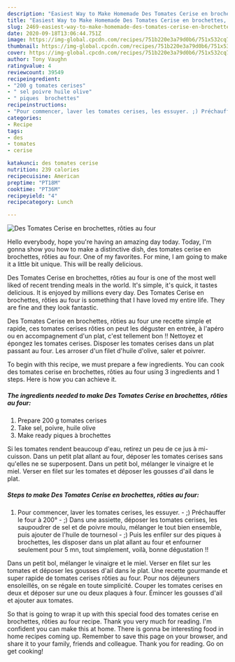 ```yaml
---
description: "Easiest Way to Make Homemade Des Tomates Cerise en brochettes, rôties au four"
title: "Easiest Way to Make Homemade Des Tomates Cerise en brochettes, rôties au four"
slug: 2469-easiest-way-to-make-homemade-des-tomates-cerise-en-brochettes-roties-au-four
date: 2020-09-18T13:06:44.751Z
image: https://img-global.cpcdn.com/recipes/751b220e3a79d0b6/751x532cq70/des-tomates-cerise-en-brochettes-roties-au-four-photo-principale-de-la-recette.jpg
thumbnail: https://img-global.cpcdn.com/recipes/751b220e3a79d0b6/751x532cq70/des-tomates-cerise-en-brochettes-roties-au-four-photo-principale-de-la-recette.jpg
cover: https://img-global.cpcdn.com/recipes/751b220e3a79d0b6/751x532cq70/des-tomates-cerise-en-brochettes-roties-au-four-photo-principale-de-la-recette.jpg
author: Tony Vaughn
ratingvalue: 4
reviewcount: 39549
recipeingredient:
- "200 g tomates cerises"
- " sel poivre huile olive"
- " piques  brochettes"
recipeinstructions:
- "Pour commencer, laver les tomates cerises, les essuyer. ;) Préchauffer le four à 200° ;) Dans une assiette, déposer les tomates cerises, les saupoudrer de sel et de poivre moulu, mélanger le tout bien ensemble, puis ajouter de l&#39;huile de tournesol ;) Puis les enfiler sur des piques à brochettes, les disposer dans un plat allant au four et enfourner seulement pour 5 mn, tout simplement, voilà, bonne dégustation !!"
categories:
- Recipe
tags:
- des
- tomates
- cerise

katakunci: des tomates cerise 
nutrition: 239 calories
recipecuisine: American
preptime: "PT18M"
cooktime: "PT36M"
recipeyield: "4"
recipecategory: Lunch

---
```



![Des Tomates Cerise en brochettes, rôties au four](https://img-global.cpcdn.com/recipes/751b220e3a79d0b6/751x532cq70/des-tomates-cerise-en-brochettes-roties-au-four-photo-principale-de-la-recette.jpg)

Hello everybody, hope you're having an amazing day today. Today, I'm gonna show you how to make a distinctive dish, des tomates cerise en brochettes, rôties au four. One of my favorites. For mine, I am going to make it a little bit unique. This will be really delicious.

Des Tomates Cerise en brochettes, rôties au four is one of the most well liked of recent trending meals in the world. It's simple, it's quick, it tastes delicious. It is enjoyed by millions every day. Des Tomates Cerise en brochettes, rôties au four is something that I have loved my entire life. They are fine and they look fantastic.

Des Tomates Cerise en brochettes, rôties au four une recette simple et rapide, ces tomates cerises rôties on peut les déguster en entrée, à l&#39;apéro ou en accompagnement d&#39;un plat, c&#39;est tellement bon !! Nettoyez et épongez les tomates cerises. Disposer les tomates cerises dans un plat passant au four. Les arroser d&#39;un filet d&#39;huile d&#39;olive, saler et poivrer.


To begin with this recipe, we must prepare a few ingredients. You can cook des tomates cerise en brochettes, rôties au four using 3 ingredients and 1 steps. Here is how you can achieve it.

<!--inarticleads1-->

##### The ingredients needed to make Des Tomates Cerise en brochettes, rôties au four:

1. Prepare 200 g tomates cerises
1. Take  sel, poivre, huile olive
1. Make ready  piques à brochettes


Si les tomates rendent beaucoup d&#39;eau, retirez un peu de ce jus à mi-cuisson. Dans un petit plat allant au four, déposer les tomates cerises sans qu&#39;elles ne se superposent. Dans un petit bol, mélanger le vinaigre et le miel. Verser en filet sur les tomates et déposer les gousses d&#39;ail dans le plat. 

<!--inarticleads2-->

##### Steps to make Des Tomates Cerise en brochettes, rôties au four:

1. Pour commencer, laver les tomates cerises, les essuyer. - ;) Préchauffer le four à 200° - ;) Dans une assiette, déposer les tomates cerises, les saupoudrer de sel et de poivre moulu, mélanger le tout bien ensemble, puis ajouter de l&#39;huile de tournesol - ;) Puis les enfiler sur des piques à brochettes, les disposer dans un plat allant au four et enfourner seulement pour 5 mn, tout simplement, voilà, bonne dégustation !!


Dans un petit bol, mélanger le vinaigre et le miel. Verser en filet sur les tomates et déposer les gousses d&#39;ail dans le plat. Une recette gourmande et super rapide de tomates cerises rôties au four. Pour nos déjeuners ensoleillés, on se régale en toute simplicité. Couper les tomates cerises en deux et déposer sur une ou deux plaques à four. Émincer les gousses d&#39;ail et ajouter aux tomates. 

So that is going to wrap it up with this special food des tomates cerise en brochettes, rôties au four recipe. Thank you very much for reading. I'm confident you can make this at home. There is gonna be interesting food in home recipes coming up. Remember to save this page on your browser, and share it to your family, friends and colleague. Thank you for reading. Go on get cooking!
